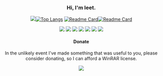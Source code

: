 <div align="center" text-align="center">

### Hi, I'm leet.


![](https://github-readme-stats.vercel.app/api?username=leet-hakker&count_private=true&show_icons=true&theme=tokyonight)[![Top Langs](https://github-readme-stats.vercel.app/api/top-langs/?username=leet-hakker&theme=tokyonight&hide=html&langs_count=3)](https://github.com/anuraghazra/github-readme-stats)
[![Readme Card](https://github-readme-stats.vercel.app/api/pin/?username=leet-hakker&repo=Sv443s-JokeAPI-Python-Wrapper&theme=tokyonight)](https://github.com/anuraghazra/github-readme-stats)[![Readme Card](https://github-readme-stats.vercel.app/api/pin/?username=leet-hakker&repo=CLI-Matchups&theme=tokyonight)](https://github.com/anuraghazra/github-readme-stats)

![](https://img.shields.io/badge/OS-Linux-informational?style=flat&logo=Linux&logoColor=white&color=6B9EF3) ![](https://img.shields.io/badge/Code-Python-informational?style=flat&logo=Python&logoColor=white&color=6B9EF3) ![](https://img.shields.io/badge/Editor-NeoVim-informational?style=flat&logo=NeoVim&logoColor=white&color=6B9EF3) ![](https://img.shields.io/badge/Tools-SQLite-informational?style=flat&logo=SQLite&logoColor=white&color=6B9EF3) ![](https://img.shields.io/badge/Tools-Flask-informational?style=flat&logo=Flask&logoColor=white&color=6B9EF3) ![](https://img.shields.io/badge/Tools-Blender-informational?style=flat&logo=Blender&logoColor=white&color=6B9EF3) ![](https://img.shields.io/badge/Shell-Bash-informational?style=flat&logo=GNU-Bash&logoColor=white&color=6B9EF3)

#### Donate

In the unlikely event I've made something that was useful to you, please consider donating, so I can afford a WinRAR license.

![](https://img.shields.io/badge/XMG-46e4ydThofCjZiGrh4jL2NdBptEDnY5Sa62bGPF6WzhWgKCp6VPth3NDu3eZ7xxdKHCnFKBGkaTHK99sw6vpTX44P1mLDVL-informational?style=flat&logo=Monero&logoColor=white&color=6B9EF3)

</div>
